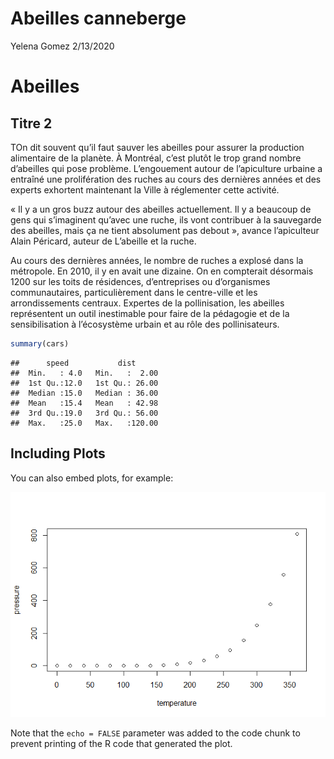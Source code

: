 Abeilles canneberge
================
Yelena Gomez
2/13/2020

# Abeilles

## Titre 2

TOn dit souvent qu’il faut sauver les abeilles pour assurer la
production alimentaire de la planète. À Montréal, c’est plutôt le trop
grand nombre d’abeilles qui pose problème. L’engouement autour de
l’apiculture urbaine a entraîné une prolifération des ruches au cours
des dernières années et des experts exhortent maintenant la Ville à
réglementer cette activité.

« Il y a un gros buzz autour des abeilles actuellement. Il y a beaucoup
de gens qui s’imaginent qu’avec une ruche, ils vont contribuer à la
sauvegarde des abeilles, mais ça ne tient absolument pas debout »,
avance l’apiculteur Alain Péricard, auteur de L’abeille et la ruche.

Au cours des dernières années, le nombre de ruches a explosé dans la
métropole. En 2010, il y en avait une dizaine. On en compterait
désormais 1200 sur les toits de résidences, d’entreprises ou
d’organismes communautaires, particulièrement dans le centre-ville et
les arrondissements centraux. Expertes de la pollinisation, les abeilles
représentent un outil inestimable pour faire de la pédagogie et de la
sensibilisation à l’écosystème urbain et au rôle des pollinisateurs.

``` r
summary(cars)
```

    ##      speed           dist       
    ##  Min.   : 4.0   Min.   :  2.00  
    ##  1st Qu.:12.0   1st Qu.: 26.00  
    ##  Median :15.0   Median : 36.00  
    ##  Mean   :15.4   Mean   : 42.98  
    ##  3rd Qu.:19.0   3rd Qu.: 56.00  
    ##  Max.   :25.0   Max.   :120.00

## Including Plots

You can also embed plots, for example:

![](stats_files/figure-gfm/pressure-1.png)<!-- -->

Note that the `echo = FALSE` parameter was added to the code chunk to
prevent printing of the R code that generated the plot.
